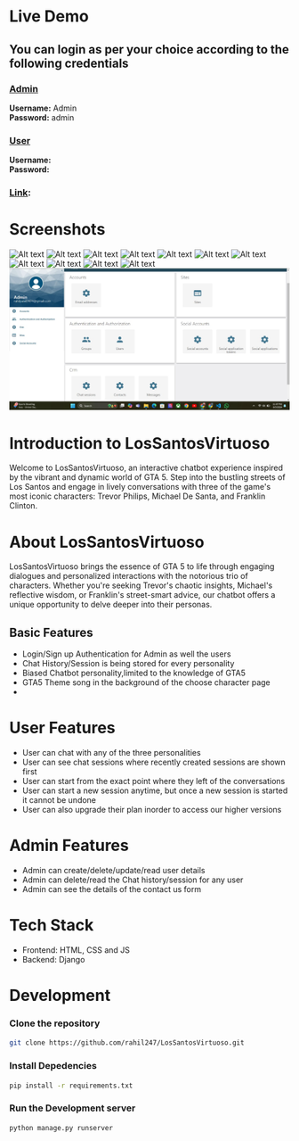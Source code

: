 # Live Demo

<!-- video link -->


## You can login as per your choice according to the following credentials

### <u>Admin</u>

**Username:** Admin
<br/>
**Password:** admin

### <u>User</u>

**Username:**
<br/>
**Password:**

### <u>Link</u>:

<!-- website link -->

# Screenshots

![Alt text](../WMC-5.0/elevate/crm/website%20photo/admin.jpg)
![Alt text](../WMC-5.0/elevate/crm/website%20photo/Chat%20history.png)
![Alt text](../WMC-5.0/elevate/crm/website%20photo/chat%20with%20GTA%20Characters.png)
![Alt text](../WMC-5.0/elevate/crm/website%20photo/Flip%20chat%20with%20gta%20characters.png)
![Alt text](../WMC-5.0/elevate/crm/website%20photo/Franklin.png)
![Alt text](../WMC-5.0/elevate/crm/website%20photo/Login.png)
![Alt text](../WMC-5.0/elevate/crm/website%20photo/Michael.png)
![Alt text](../WMC-5.0/elevate/crm/website%20photo/payment%20dashboard.png)
![Alt text](../WMC-5.0/elevate/crm/website%20photo/popup_register.png)
![Alt text](../WMC-5.0/elevate/crm/website%20photo/register.png)
![Alt text](../WMC-5.0/elevate/crm/website%20photo/Trevor.png)
![Alt text](https://github.com/rahil247/LosSantosVirtuoso/blob/main/elevate/crm/website%20photo/admin.jpg)



# Introduction to LosSantosVirtuoso

Welcome to LosSantosVirtuoso, an interactive chatbot experience inspired by the vibrant and dynamic world of GTA 5. Step into the bustling streets of Los Santos and engage in lively conversations with three of the game's most iconic characters: Trevor Philips, Michael De Santa, and Franklin Clinton.

# About LosSantosVirtuoso

LosSantosVirtuoso brings the essence of GTA 5 to life through engaging dialogues and personalized interactions with the notorious trio of characters. Whether you're seeking Trevor's chaotic insights, Michael's reflective wisdom, or Franklin's street-smart advice, our chatbot offers a unique opportunity to delve deeper into their personas.

## Basic Features

- Login/Sign up Authentication for Admin as well the users
- Chat History/Session is being stored for every personality
- Biased Chatbot personality,limited to the knowledge of GTA5
- GTA5 Theme song in the background of the choose character page
-

# User Features

- User can chat with any of the three personalities
- User can see chat sessions where recently created sessions are shown first
- User can start from the exact point where they left of the conversations 
- User can start a new session anytime, but once a new session is started it cannot be undone
- User can also upgrade their plan inorder to access our higher versions



# Admin Features

- Admin can create/delete/update/read user details
- Admin can delete/read the Chat history/session for any user
- Admin can see the details of the contact us form


# Tech Stack

- Frontend: HTML, CSS and JS
- Backend: Django

# Development

### Clone the repository

```bash
git clone https://github.com/rahil247/LosSantosVirtuoso.git
```

### Install Depedencies

```bash
pip install -r requirements.txt
```

### Run the Development server

```bash
python manage.py runserver
```